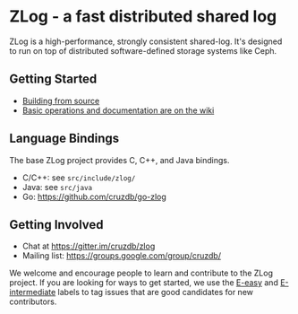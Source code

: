 # ZLog - a fast distributed shared log

ZLog is a high-performance, strongly consistent shared-log. It's designed to run
on top of distributed software-defined storage systems like Ceph.

## Getting Started

* [Building from source](http://cruzdb.github.io/zlog/#building-from-source)
* [Basic operations and documentation are on the wiki](http://cruzdb.github.io/zlog/api/)

## Language Bindings

The base ZLog project provides C, C++, and Java bindings.

* C/C++: see `src/include/zlog/`
* Java: see `src/java`
* Go: https://github.com/cruzdb/go-zlog

## Getting Involved

* Chat at https://gitter.im/cruzdb/zlog
* Mailing list: https://groups.google.com/group/cruzdb/

We welcome and encourage people to learn and contribute to the ZLog project. If
you are looking for ways to get started, we use the
[E-easy](https://github.com/cruzdb/zlog/issues?q=is%3Aissue+is%3Aopen+label%3AE-easy)
and
[E-intermediate](https://github.com/cruzdb/zlog/issues?q=is%3Aissue+is%3Aopen+label%3AE-intermediate)
labels to tag issues that are good candidates for new contributors.
